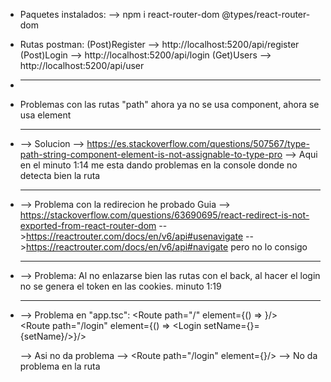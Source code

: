  * Paquetes instalados:
    -->  npm i react-router-dom @types/react-router-dom

* Rutas postman:
    (Post)Register --> http://localhost:5200/api/register
    (Post)Login --> http://localhost:5200/api/login
    (Get)Users --> http://localhost:5200/api/user

* ----------------------------------------------------------------------------------------------------------------------------------------------

 * Problemas con las rutas "path" ahora ya no se usa component, ahora se usa element

* ----------------------------------------------------------------------------------------------------------------------------------------------

    --> Solucion --> https://es.stackoverflow.com/questions/507567/type-path-string-component-element-is-not-assignable-to-type-pro
    --> Aqui en el minuto 1:14 me esta dando problemas en la console donde no detecta bien la ruta

* ----------------------------------------------------------------------------------------------------------------------------------------------

    --> Problema con la redirecion he probado
        Guia --> https://stackoverflow.com/questions/63690695/react-redirect-is-not-exported-from-react-router-dom
        -->https://reactrouter.com/docs/en/v6/api#usenavigate
        -->https://reactrouter.com/docs/en/v6/api#navigate
        pero no lo consigo

* ----------------------------------------------------------------------------------------------------------------------------------------------

    --> Problema:
        Al no enlazarse bien las rutas con el back, al hacer el login no se genera el token en las cookies.
        minuto 1:19

* ----------------------------------------------------------------------------------------------------------------------------------------------

    --> Problema en "app.tsc":
        <Route path="/" element={() => <Home name={name}/>}/>  
        <Route path="/login" element={() => <Login setName={}={setName}/>}/>  

    --> Asi no da problema --> <Route path="/login" element={<Login/>}/> --> No da problema en la ruta